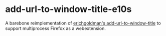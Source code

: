 # add-url-to-window-title-e10s

A barebone reimplementation of [erichgoldman's add-url-to-window-title](https://github.com/erichgoldman/add-url-to-window-title/)
to support multiprocess Firefox as a webextension.
